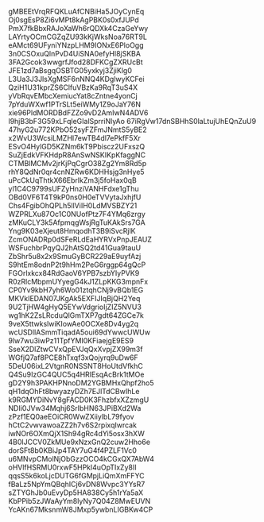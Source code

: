 gMBEEtVrqRFQKLuAfCNBiHa5JOyCynEq
Oj0sgEsP8Zi6vMPt8kAgPBK0s0xfJUPd
PmX7fkBbxRAJoXaWh6rQDXk4CzaGeYwy
LAYrtyOCmCGZqZU93kKjWksNoa76RT9L
eAMct69UFyniYNzpLHM9IONxE6PloOgg
3n0CSOxuQlnPvD4UiSNA0efyHl8jSKBA
3FA2Gcok3wwgrfJfod28DFKCgZXRUcBt
JFE1zd7aBsgqOSBTG05yxkyj3ZjiKlg0
L3Ua3J3JlsXgMSF6nNNQ4KDglwyKCFei
QziH1U31kprZS6ClfuVBzKa9RqT3uS4X
yVbRqvEMbcXemiucYat8cZntne4yonCj
7pYduWXwf1PTrSLt5eiWMy1Z9oJaY76N
xie96PldMORDBdFZZo9vD2AmIwN4ADV6
l9hjB3bF3G59xLFqleGIalSprriNlyAo
67iRgVw17dnSBHhS0laLtujUhEQnZuU9
47hyG2u772KPbO52syFZFmJNmtS5yBE2
x2WvU3WcsiLMZHI7ewTB4dl7ePkfF5Xr
ESvO4HylGD5KZNm6kT9Pbiscz2UFxszQ
SuZjEdkVFKHdpR8AnSwNSKIKpKfaggNC
CTMBlMCMv2jrKjPqCgrO38Zg2Ym8Rd5p
rhY8QdNr0qr4cnNZRw6KDHHsjg3nHye5
uPcCkUqThtkX66EbrlkZm3j5foHax0qB
yl1C4C9799sUFZyHnziVANHFdxe1gThu
OBd0VF6T4T9kP0ns0H0eTVVytaJxhjfU
Chs4FgibOhQPLh5llViIH0LdMVSBZY21
WZPRLXu87Oc1C0NUofPtz7F4YMq6zrgy
zMKuCLY3k5AfpmqgWsjRgTuKAkSrs7GA
Yng9K03eXjeut8HmqodhT3B9iSvcRjlK
ZcmONADRp0dSFeRLdEaHYRVxPnpJEAUZ
WSFuchbrPqyQJ2hAtSQ2td41Gua9tauU
ZbShr5u8x2x9SmuGyBCR229aE9uyfAzj
S9htEm8odnP2t9hHm2PeG6rggp64gQcP
FGOrlxkcx84RdGaoV6YPB7szbYIyPVK9
R0zRlcMbpmUYyegG4kJ1ZLpKKG3mpnFx
CP0Yv9kbH7yh6Wo01ztqhCNj9vBQb1EG
MKVkIEDAN07JKgAk5EXFIJIqBjQH2Yeq
9U2TjHW4gHyQ5EYwVdgrioIjZIZ5NVU3
wg1hK2ZsLRcduQlGmTXP7gdt64ZGCe7k
9veX5ttwkslwiKIowAe0OCXe8Dv4yg2q
wcUSDllASmmTiqadA5oui69dYwwcUWUw
9lw7wu3iwPz11TpfYMI0KFiaejgE9ES9
SseX2DlZtwCVxQpEVJqQxXvpjZX99m3f
WGfjQ7af8PCE8hTxqf3xQojyrq9uDw6F
5DeU06ixL2VtgnR0NSSNT8HoUtdVfkhC
Q4Su9IzGC4QUC5q4HRlEsqAcBrk1tMOe
gD2Y9h3PAKHPNnoDM2YGBMHxQhpf2ho5
qH1dqOhFt8bwyazyDZh7EJlTdCBwIhLe
k9RGMYDiNvY8gFACD0K3FhzbfxXZzmgU
NDIi0JVw34Mqhj6SrIbHN63JPiBXd2Wa
zPzf1EQ0aeEOiCR0WwZXiiylbL79fyov
hCtC2vwvawoaZZ2h7v6S2rpixqIwrcak
iwNOr6OXmQjX1Sh94gRc4dYi5osx3hXW
4B0lJCCV0ZkMUe9xNzxGnQ2cuw2Hho6e
dorSFt8b0KBiJp4TAY7uG4f4PZLF1Vc0
u6MNvpCMolNjObGzzOCO4kCGxQX7AbW4
oHVlfHSRMU0rxwF5HPkl4uOpTIxZy8II
qqsS5k6koLjcDUTG6fGMpjLiQmXmFFYC
fBaLz5NpYmQBqhICj6vDN8Wvpc3YYsR7
sZTYGhJb0uEvyDp5HA838Cy5h1rYa5aX
KbPPib5zJWaAyYm8lyNy7Q04Z8MwEUVN
YcAKn67MksnmW8JMxp5ywbnLIGBKw4CP

